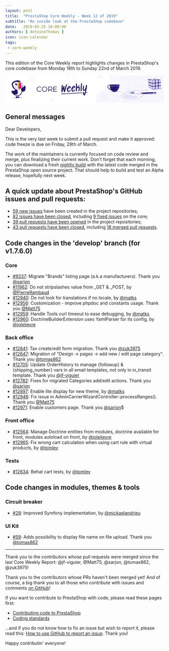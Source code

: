 ```yaml
---
layout: post
title:  "PrestaShop Core Weekly - Week 12 of 2019"
subtitle: "An inside look at the PrestaShop codebase"
date:   2019-03-25 16:00:00
authors: [ AntoineThomas ]
icon: icon-calendar
tags:
 - core-weekly
---
```


This edition of the Core Weekly report highlights changes in PrestaShop's core codebase from Monday 18th to Sunday 22nd of March 2019.

![Core Weekly banner](/assets/images/2018/12/banner-core-weekly.jpg)


## General messages

Dear Developers,

This is the very last week to submit a pull request and make it approved: code freeze is due on Friday, 29th of March.

The work of the maintainers is currently focused on code review and merge, plus finalizing their current work. Don't forget that each morning, you can download a fresh [nighlty build](https://nightly.prestashop.com/) with the latest code merged in the PrestaShop open source project. That should help to build and test an Alpha release, hopefully next week.


## A quick update about PrestaShop's GitHub issues and pull requests:

- [59 new issues](https://github.com/search?q=org%3APrestaShop+is%3Apublic++-repo%3Aprestashop%2Fprestashop.github.io++is%3Aissue+created%3A2019-03-18..2019-03-24) have been created in the project repositories;
- [82 issues have been closed](https://github.com/search?q=org%3APrestaShop+is%3Apublic++-repo%3Aprestashop%2Fprestashop.github.io++is%3Aissue+closed%3A2019-03-18..2019-03-24), including [9 fixed issues](https://github.com/search?q=org%3APrestaShop+is%3Apublic++-repo%3Aprestashop%2Fprestashop.github.io++is%3Aissue+label%3Afixed+closed%3A2019-03-18..2019-03-24) on the core;
- [39 pull requests have been opened](https://github.com/search?q=org%3APrestaShop+is%3Apublic++-repo%3Aprestashop%2Fprestashop.github.io++is%3Apr+created%3A2019-03-18..2019-03-24) in the project repositories;
- [43 pull requests have been closed](https://github.com/search?q=org%3APrestaShop+is%3Apublic++-repo%3Aprestashop%2Fprestashop.github.io++is%3Apr+closed%3A2019-03-18..2019-03-24), including [18 merged pull requests](https://github.com/search?q=org%3APrestaShop+is%3Apublic++-repo%3Aprestashop%2Fprestashop.github.io++is%3Apr+merged%3A2019-03-18..2019-03-24).


## Code changes in the 'develop' branch (for v1.7.6.0)

### Core

* [#9337](https://github.com/PrestaShop/PrestaShop/pull/9337): Migrate "Brands" listing page (a.k.a manufacturers). Thank you [@sarjon](https://github.com/sarjon)
* [#11962](https://github.com/PrestaShop/PrestaShop/pull/11962): Do not stripslashes value from _GET & _POST, by [@PierreRambaud](https://github.com/PierreRambaud)
* [#12940](https://github.com/PrestaShop/PrestaShop/pull/12940): Do not look for translations if no locale, by [@matks](https://github.com/matks)
* [#12956](https://github.com/PrestaShop/PrestaShop/pull/12956): Customization - improve phpdoc and constants usage. Thank you [@Matt75](https://github.com/Matt75)
* [#12959](https://github.com/PrestaShop/PrestaShop/pull/12959): Handle Tools curl timeout to ease debugging, by [@matks](https://github.com/matks)
* [#12960](https://github.com/PrestaShop/PrestaShop/pull/12960): DoctrineBuilderExtension uses YamlParser for its config, by [@jolelievre](https://github.com/jolelievre)


### Back office

* [#12641](https://github.com/PrestaShop/PrestaShop/pull/12641): Tax create/edit form migration. Thank you [@zuk3975](https://github.com/zuk3975)
* [#12647](https://github.com/PrestaShop/PrestaShop/pull/12647): Migration of "Design -> pages -> add new / edit page category". Thank you [@tomas862](https://github.com/tomas862)
* [#12705](https://github.com/PrestaShop/PrestaShop/pull/12705): Update OrderHistory to manage {followup} & {shipping_number} vars in all email templates, not only in in_transit template. Thank you [@jf-viguier](https://github.com/jf-viguier)
* [#12782](https://github.com/PrestaShop/PrestaShop/pull/12782): Fixes for migrated Categories add/edit actions. Thank you [@sarjon](https://github.com/sarjon)
* [#12897](https://github.com/PrestaShop/PrestaShop/pull/12897): Enable lite display for new theme, by [@matks](https://github.com/matks)
* [#12946](https://github.com/PrestaShop/PrestaShop/pull/12946): Fix issue in AdminCarrierWizardController::processRanges(). Thank you [@Matt75](https://github.com/Matt75)
* [#12971](https://github.com/PrestaShop/PrestaShop/pull/12971): Enable customers page. Thank you [@sarjon](https://github.com/sarjon)$


### Front office

* [#12564](https://github.com/PrestaShop/PrestaShop/pull/12564): Manage Doctrine entities from modules, doctrine available for front, modules autoload on front, by [@jolelievre](https://github.com/jolelievre)
* [#12965](https://github.com/PrestaShop/PrestaShop/pull/12965): Fix wrong cart calculation when using cart rule with virtual products, by [@tomlev](https://github.com/tomlev)


### Tests

* [#12634](https://github.com/PrestaShop/PrestaShop/pull/12634): Behat cart tests, by [@tomlev](https://github.com/tomlev)


## Code changes in modules, themes & tools

### Circuit breaker

* [#28](https://github.com/PrestaShop/circuit-breaker/pull/28): Improved Symfony implementation, by [@mickaelandrieu](https://github.com/mickaelandrieu)


### UI Kit

* [#59](https://github.com/PrestaShop/prestashop-ui-kit/pull/59): Adds possibility to display file name on file upload. Thank you [@tomas862](https://github.com/tomas862)


<hr />

Thank you to the contributors whose pull requests were merged since the last Core Weekly Report: @jf-viguier, @Matt75, @sarjon, @tomas862, @zuk3975!

Thank you to the contributors whose PRs haven't been merged yet! And of course, a big thank you to all those who contribute with issues and comments [on GitHub](https://github.com/PrestaShop/PrestaShop)!

If you want to contribute to PrestaShop with code, please read these pages first:

 * [Contributing code to PrestaShop](https://devdocs.prestashop.com/1.7/contribute/contribution-guidelines/)
 * [Coding standards](https://devdocs.prestashop.com/1.7/development/coding-standards/)

...and if you do not know how to fix an issue but wish to report it, please read this: [How to use GitHub to report an issue](https://devdocs.prestashop.com/1.7/contribute/contribute-reporting-issues/). Thank you!

Happy contributin' everyone!
